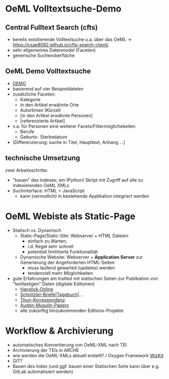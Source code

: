 # OeML Volltextsuche-Demo

## Central Fulltext Search (cfts)
* bereits exisitierende Volltextsuche u.a. über das OeML -> https://csae8092.github.io/cfts-search-client/
* sehr allgemeines Datenmodel (Faceten)
* generische Sucheroberfläche


## OeML Demo Volltextsuche
* [DEMO](https://acdh-oeaw.github.io/oeml_index_play/)
* basierend auf vier Beispieldateien
* zusätzliche Faceten:
  * Kategorie
  * in den Artikel erwähnte Orte
  * AutorInnen (Kürzel)
  * [in den Artikel erwähnte Personen]
  * [referenzierte Artikel]
* v.a. für Personen eine weiterer Facets/Filtermöglichekeiten
  * Berufe
  * Geburts- Sterbedatum
* [Differenzierung: suche in Titel, Haupttext, Anhang ...]


## technische Umsetzung

zwei Arbeitsschritte: 
* "bauen" des Indexes; ein (Python) Skript mit Zugriff auf alle zu indexierenden OeML XMLs
* Suchinterface: HTML + JavaScript
  * kann (vermutlich) in bestehende Applikation integriert werden

# OeML Webiste als Static-Page
* Statisch vs. Dynamisch
  * Static-Page/Static-Site: Webserver + HTML Dateien
    * einfach zu Warten;
    * i.d. Regel sehr schnell
    * potentiell limititierte Funktionalität
  * Dynamische Website: Webserver + **Application Server** zur Generierung der Angeforderten HTML-Seiten
    * muss laufend gewarted (updates) werden
    * tendenziell mehr Möglichkeiten
* gute Erfahrungen am Institut mit statischen Seiten zur Publikation von "textlastigen" Daten (digitale Editionen)
  * [Hanslick-Online](https://hanslick.acdh.oeaw.ac.at/)
  * [Schnitzler-Briefe](https://schnitzler-briefe.acdh.oeaw.ac.at/)|[Tagebuch](https://schnitzler-tagebuch.acdh.oeaw.ac.at/)|...
  * [Thun-Korrespondenz](https://thun-korrespondenz.acdh.oeaw.ac.at/)
  * [Auden-Musulin-Papers](https://amp.acdh.oeaw.ac.at/)
  * alle zukünftig hinzukommenden Editions-Projekte

# Workflow & Archivierung
* automatisches Konvertierung von OeML-XML nach TEI
* Archivierung der TEIs in ARCHE
* wie werden die OeML-XMLs aktuell erstellt? / Oxygen Framework [WizKit](https://github.com/acdh-oeaw/WizKit)
* GIT?
* Bauen des Index (und ggf. bauen einer Statischen Seite kann über e.g. GitLab automatisiert werden)